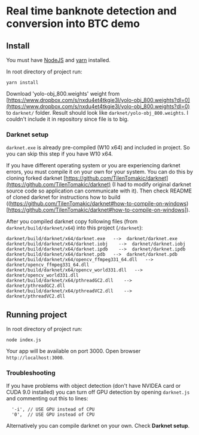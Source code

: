 # Real time banknote detection and conversion into BTC demo

## Install
You must have [NodeJS](https://nodejs.org/en/) and [yarn](https://yarnpkg.com/en/) installed.

In root directory of project run:
```
yarn install
```

Download 'yolo-obj_800.weights' weight from [https://www.dropbox.com/s/nxdu4et4tkgie3l/yolo-obj_800.weights?dl=0](https://www.dropbox.com/s/nxdu4et4tkgie3l/yolo-obj_800.weights?dl=0) to `darknet/` folder. Result should look like `darknet/yolo-obj_800.weights`. I couldn't include  it in repository since file is to big.

### Darknet setup
`darknet.exe` is already pre-compiled (W10 x64) and included in project. So you can skip this step if you have W10 x64.

If you have different operating system or you are experiencing darknet errors, you must compile it on your own for your system.
You can do this by cloning forked darknet [https://github.com/TilenTomakic/darknet](https://github.com/TilenTomakic/darknet) (I had to modify original darknet source code so application can communicate with it). Then check README of cloned darknet for instructions how to build ((https://github.com/TilenTomakic/darknet#how-to-compile-on-windows)[https://github.com/TilenTomakic/darknet#how-to-compile-on-windows]).

After you compiled darknet copy following files (from  `darknet/build/darknet/x64`) into this project (`/darknet`):
```
darknet/build/darknet/x64/darknet.exe   -->  darknet/darknet.exe
darknet/build/darknet/x64/darknet.iobj    -->  darknet/darknet.iobj
darknet/build/darknet/x64/darknet.ipdb    -->  darknet/darknet.ipdb
darknet/build/darknet/x64/darknet.pdb   -->  darknet/darknet.pdb
darknet/build/darknet/x64/opencv_ffmpeg331_64.dll   -->  darknet/opencv_ffmpeg331_64.dll
darknet/build/darknet/x64/opencv_world331.dll   -->  darknet/opencv_world331.dll
darknet/build/darknet/x64/pthreadGC2.dll    -->  darknet/pthreadGC2.dll
darknet/build/darknet/x64/pthreadVC2.dll    -->  darknet/pthreadVC2.dll
``` 

## Running project
In root directory of project run:
```
node index.js
```

Your app will be available on port 3000. Open browser `http://localhost:3000`.

### Troubleshooting
If you have problems with object detection (don't have NVIDEA card or CUDA 9.0 installed) you can turn off GPU detection by opening
`darknet.js` and commenting out this to lines:
```
  '-i', // USE GPU instead of CPU
  '0',  // USE GPU instead of CPU
```
Alternatively you can compile darknet on your own. Check **Darknet setup**.
